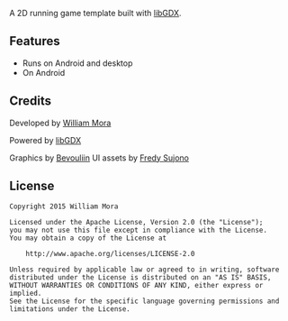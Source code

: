 A 2D running game template built with [libGDX](http://libgdx.badlogicgames.com).

## Features
* Runs on Android and desktop
* On Android

## Credits
Developed by [William Mora](http://williammora.com)

Powered by [libGDX](http://libgdx.badlogicgames.com)

Graphics by [Bevouliin](http://bevouliin.com/)
UI assets by [Fredy Sujono](http://fleamedia.com/)

## License
    Copyright 2015 William Mora

    Licensed under the Apache License, Version 2.0 (the "License");
    you may not use this file except in compliance with the License.
    You may obtain a copy of the License at

        http://www.apache.org/licenses/LICENSE-2.0

    Unless required by applicable law or agreed to in writing, software
    distributed under the License is distributed on an "AS IS" BASIS,
    WITHOUT WARRANTIES OR CONDITIONS OF ANY KIND, either express or implied.
    See the License for the specific language governing permissions and
    limitations under the License.
